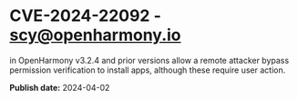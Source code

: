 # CVE-2024-22092 - scy@openharmony.io

in OpenHarmony v3.2.4 and prior versions allow a remote attacker bypass permission verification to install apps, although these require user action.

**Publish date:** 2024-04-02

